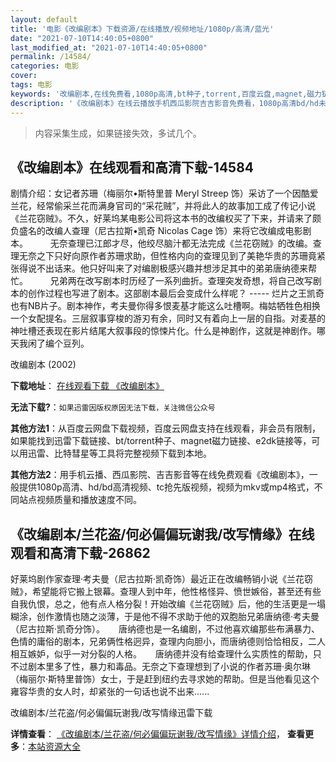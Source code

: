 ```yaml
---
layout: default
title: '电影《改编剧本》下载资源/在线播放/视频地址/1080p/高清/蓝光'
date: "2021-07-10T14:40:05+0800"
last_modified_at: "2021-07-10T14:40:05+0800"
permalink: /14584/
categories: 电影
cover:
tags: 电影
keywords: '改编剧本,在线免费看,1080p高清,bt种子,torrent,百度云盘,magnet,磁力链,迅雷下载资源'
description: '《改编剧本》在线云播放手机西瓜影院吉吉影音免费看，1080p高清bd/hd未删减完整版和tc抢先枪版，mkv/mp4格式，附带bt/torrent种子、magnet/磁力链、百度云盘、网盘资源迅雷下载链接'
---
```


>内容采集生成，如果链接失效，多试几个。


## 《改编剧本》在线观看和高清下载-14584

剧情介绍：女记者苏珊（梅丽尔•斯特里普 Meryl Streep 饰）采访了一个因酷爱兰花，经常偷采兰花而满身官司的“采花贼”，并将此人的故事加工成了传记小说《兰花窃贼》。不久，好莱坞某电影公司将这本书的改编权买了下来，并请来了颇负盛名的改编人查理（尼古拉斯•凯奇 Nicolas Cage 饰）来将它改编成电影剧本。  　　无奈查理已江郎才尽，他绞尽脑汁都无法完成《兰花窃贼》的改编。查理无奈之下只好向原作者苏珊求助，但性格内向的查理见到了美艳华贵的苏珊竟紧张得说不出话来。他只好叫来了对编剧极感兴趣并想涉足其中的弟弟唐纳德来帮忙。  　　兄弟两在改写剧本时历经了一系列曲折。查理突发奇想，将自己改写剧本的创作过程也写进了剧本。这部剧本最后会变成什么样呢？ ----- 烂片之王凯奇也有NB片子。剧本神作，考夫曼你得多恨麦基才能这么吐槽啊。梅姑牺牲色相换一个女配提名。三层叙事穿梭的游刃有余，同时又有着向上一层的自指。对麦基的神吐槽还表现在影片结尾大叙事段的惊悚片化。什么是神剧作，这就是神剧作。哪天我闲了编个豆列。


改编剧本 (2002)

**下载地址**： [在线观看下载 《改编剧本》](https://www.btbtdy.me/btdy/dy5155.html) 


**无法下载?**：`如果迅雷因版权原因无法下载，关注微信公众号 `

**其他方法1**：从百度云网盘下载视频，百度云网盘支持在线观看，非会员有限制，如果能找到迅雷下载链接、bt/torrent种子、magnet磁力链接、e2dk链接等，可以用迅雷、比特彗星等工具将完整视频下载到本地。

**其他方法2**：用手机云播、西瓜影院、吉吉影音等在线免费观看《改编剧本》，一般提供1080p高清、hd/bd高清视频、tc抢先版视频，视频为mkv或mp4格式，不同站点视频质量和播放速度不同。


## 《改编剧本/兰花盗/何必偏偏玩谢我/改写情缘》在线观看和高清下载-26862

好莱坞剧作家查理·考夫曼（尼古拉斯·凯奇饰）最近正在改编畅销小说《兰花窃贼》，希望能将它搬上银幕。查理人到中年，他性格怪异、愤世嫉俗，甚至还有些自我仇恨，总之，他有点人格分裂！开始改编《兰花窃贼》后，他的生活更是一塌糊涂，创作激情也随之淡薄，于是他不得不求助于他的双胞胎兄弟唐纳德·考夫曼（尼古拉斯·凯奇分饰）。 　 唐纳德也是一名编剧，不过他喜欢编那些布满暴力、色情的庸俗的剧本，兄弟俩性格迥异，查理内向胆小，而唐纳德则恰恰相反，二人相互嫉妒，似乎一对分裂的人格。 　 唐纳德并没有给查理什么实质性的帮助，只不过剧本里多了性，暴力和毒品。无奈之下查理想到了小说的作者苏珊&middot;奥尔琳（梅丽尔&middot;斯特里普饰）女士，于是赶到纽约去寻求她的帮助。但是当他看见这个雍容华贵的女人时，却紧张的一句话也说不出来......


改编剧本/兰花盗/何必偏偏玩谢我/改写情缘迅雷下载

**详情查看**： [《改编剧本/兰花盗/何必偏偏玩谢我/改写情缘》详情介绍](/movie/26862/)， **查看更多**：[本站资源大全](/movie/t/all/)

